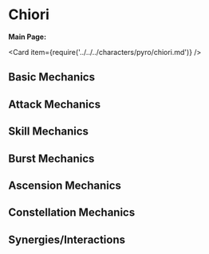 # Chiori

**Main Page:**

<Card item={require('../../../characters/pyro/chiori.md')} />

## Basic Mechanics

## Attack Mechanics

## Skill Mechanics

## Burst Mechanics

## Ascension Mechanics

## Constellation Mechanics

## Synergies/Interactions
